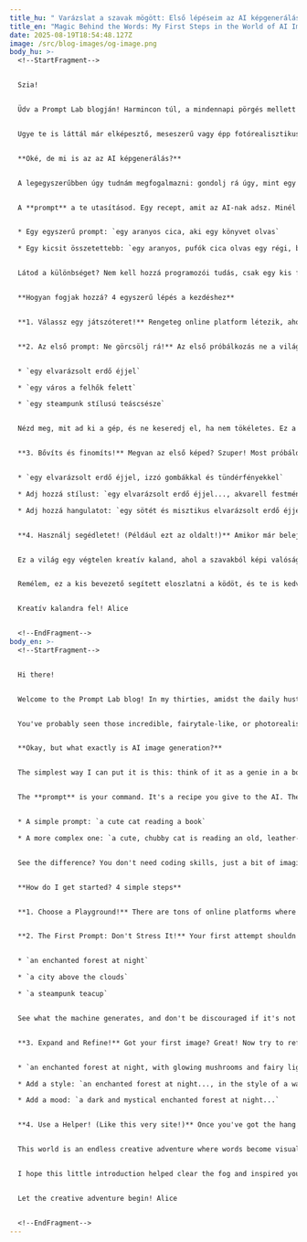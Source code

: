 ```yaml
---
title_hu: " Varázslat a szavak mögött: Első lépéseim az AI képgenerálás világában"
title_en: "Magic Behind the Words: My First Steps in the World of AI Image Generation"
date: 2025-08-19T18:54:48.127Z
image: /src/blog-images/og-image.png
body_hu: >-
  <!--StartFragment-->


  Szia!


  Üdv a Prompt Lab blogján! Harmincon túl, a mindennapi pörgés mellett az ember lánya mindig keresi azokat a kis szigeteket, ahol ki tud kapcsolni, ahol valami újat alkothat. Nálam egy ilyen új szerelem lett az AI képgenerálás, és ha te is kacérkodsz a gondolattal, de nem tudod, hogyan vágj bele, akkor ez az írás pont neked szól.


  Ugye te is láttál már elképesztő, meseszerű vagy épp fotórealisztikus képeket az interneten, amikről kiderült, hogy egy mesterséges intelligencia készítette őket? Elsőre talán bonyolultnak vagy túl technikásnak hangzik, de hidd el, sokkal inkább egy kreatív játszótér, mint egy programozói feladat.


  **Oké, de mi is az az AI képgenerálás?**


  A legegyszerűbben úgy tudnám megfogalmazni: gondolj rá úgy, mint egy szellemre a palackban. Te vagy a mester, aki kíván valamit, a szellem (az AI) pedig a legjobb tudása szerint teljesíti azt. A kívánságod pedig nem más, mint egy szöveges leírás, amit **prompt**-nak hívunk.


  A **prompt** a te utasításod. Egy recept, amit az AI-nak adsz. Minél pontosabb, részletesebb és hangulatosabb a recepted, annál finomabb lesz a végeredmény.


  * Egy egyszerű prompt: `egy aranyos cica, aki egy könyvet olvas`

  * Egy kicsit összetettebb: `egy aranyos, pufók cica olvas egy régi, bőrkötéses könyvet egy kandalló mellett, drámai megvilágítás, olajfestmény stílus`


  Látod a különbséget? Nem kell hozzá programozói tudás, csak egy kis fantázia.


  **Hogyan fogjak hozzá? 4 egyszerű lépés a kezdéshez**


  **1. Válassz egy játszóteret!** Rengeteg online platform létezik, ahol ingyenesen kipróbálhatod magad. Nem kell semmit telepítened, csak regisztrálsz és már indulhat is a móka. Az én személyes kedvenceimet megtalálod az menüpont alatt, de kezdésnek a **Microsoft Copilot** (teljesen ingyenes) vagy a **NightCafe** (naponta ad ingyen kreditet) tökéletes választás.


  **2. Az első prompt: Ne görcsölj rá!** Az első próbálkozás ne a világmegváltó műalkotásról szóljon! A cél, hogy ráérezz az ízére. Írj be valami egyszerűt és hangulatosat. Például:


  * `egy elvarázsolt erdő éjjel`

  * `egy város a felhők felett`

  * `egy steampunk stílusú teáscsésze`


  Nézd meg, mit ad ki a gép, és ne keseredj el, ha nem tökéletes. Ez a tanulási folyamat része!


  **3. Bővíts és finomíts!** Megvan az első képed? Szuper! Most próbáld meg finomítani. Adj hozzá újabb részleteket, "fűszereket" a prompthoz.


  * `egy elvarázsolt erdő éjjel, izzó gombákkal és tündérfényekkel`

  * Adj hozzá stílust: `egy elvarázsolt erdő éjjel..., akvarell festmény stílusában`

  * Adj hozzá hangulatot: `egy sötét és misztikus elvarázsolt erdő éjjel...`


  **4. Használj segédletet! (Például ezt az oldalt!)** Amikor már belejöttél, de új ötletekre vagy stílusokra vágysz, akkor jön a képbe a Prompt Lab . Segít összerakni a különböző elemeket (stílus, téma, helyszín, extrák), és rengeteg inspirációt ad, hogy ne kelljen mindent a semmiből kitalálnod.


  Ez a világ egy végtelen kreatív kaland, ahol a szavakból képi valóság lesz. Ne félj kísérletezni, butaságot írni, vagy akár elrontani. A legszebb képek néha a véletlen "hibákból" születnek.


  Remélem, ez a kis bevezető segített eloszlatni a ködöt, és te is kedvet kaptál az alkotáshoz!


  Kreatív kalandra fel! Alice


  <!--EndFragment-->
body_en: >-
  <!--StartFragment-->


  Hi there!


  Welcome to the Prompt Lab blog! In my thirties, amidst the daily hustle, I'm always looking for those little islands of calm where I can switch off and create something new. For me, AI image generation has become one of those new passions. If you've been flirting with the idea but don't know where to start, this post is for you.


  You've probably seen those incredible, fairytale-like, or photorealistic images online, only to find out they were created by artificial intelligence. At first, it might sound complicated or too technical, but believe me, it's much more of a creative playground than a programming task.


  **Okay, but what exactly is AI image generation?**


  The simplest way I can put it is this: think of it as a genie in a bottle. You are the master who makes a wish, and the genie (the AI) fulfills it to the best of its ability. And your wish is nothing more than a text description, which we call a **prompt**.


  The **prompt** is your command. It's a recipe you give to the AI. The more precise, detailed, and atmospheric your recipe is, the more delicious the final result will be.


  * A simple prompt: `a cute cat reading a book`

  * A more complex one: `a cute, chubby cat is reading an old, leather-bound book next to a fireplace, dramatic lighting, oil painting style`


  See the difference? You don't need coding skills, just a bit of imagination.


  **How do I get started? 4 simple steps**


  **1. Choose a Playground!** There are tons of online platforms where you can try it out for free. You don't need to install anything; just sign up, and you're ready to go. You can find my personal favorites under the tab, but for starters, **Microsoft Copilot** (completely free) or **NightCafe** (gives free daily credits) are perfect choices.


  **2. The First Prompt: Don't Stress It!** Your first attempt shouldn't be about creating a world-changing masterpiece! The goal is to get a feel for it. Type in something simple and atmospheric. For example:


  * `an enchanted forest at night`

  * `a city above the clouds`

  * `a steampunk teacup`


  See what the machine generates, and don't be discouraged if it's not perfect. It's all part of the learning process!


  **3. Expand and Refine!** Got your first image? Great! Now try to refine it. Add more details, more "spices" to your prompt.


  * `an enchanted forest at night, with glowing mushrooms and fairy lights`

  * Add a style: `an enchanted forest at night..., in the style of a watercolor painting`

  * Add a mood: `a dark and mystical enchanted forest at night...`


  **4. Use a Helper! (Like this very site!)** Once you've got the hang of it but are looking for new ideas or styles, that's where the Prompt Lab's comes in. It helps you piece together different elements (style, subject, setting, extras) and provides plenty of inspiration so you don't have to come up with everything from scratch.


  This world is an endless creative adventure where words become visual reality. Don't be afraid to experiment, to write something silly, or even to mess up. Some of the most beautiful images are born from happy accidents.


  I hope this little introduction helped clear the fog and inspired you to start creating!


  Let the creative adventure begin! Alice


  <!--EndFragment-->
---
```

